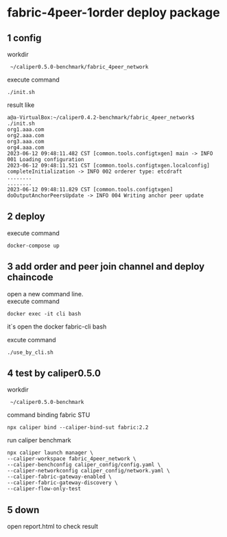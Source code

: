 # fabric-4peer-1order deploy package

## 1 config 
workdir 
```
 ~/caliper0.5.0-benchmark/fabric_4peer_network 
```
execute command
```
./init.sh
```
result like 
```
a@a-VirtualBox:~/caliper0.4.2-benchmark/fabric_4peer_network$ ./init.sh 
org1.aaa.com
org2.aaa.com
org3.aaa.com
org4.aaa.com
2023-06-12 09:48:11.482 CST [common.tools.configtxgen] main -> INFO 001 Loading configuration
2023-06-12 09:48:11.521 CST [common.tools.configtxgen.localconfig] completeInitialization -> INFO 002 orderer type: etcdraft
........
........
2023-06-12 09:48:11.829 CST [common.tools.configtxgen] doOutputAnchorPeersUpdate -> INFO 004 Writing anchor peer update

```
## 2 deploy 
execute command
```
docker-compose up
```
## 3 add order and peer join  channel and deploy chaincode

open a new command line.  
execute command
```
docker exec -it cli bash
```
it`s open the docker fabric-cli bash

excute command
```
./use_by_cli.sh
```
## 4 test by caliper0.5.0
workdir 
```
 ~/caliper0.5.0-benchmark
```
command
binding fabric STU
```
npx caliper bind --caliper-bind-sut fabric:2.2

```
run caliper benchmark
```
npx caliper launch manager \
--caliper-workspace fabric_4peer_network \
--caliper-benchconfig caliper_config/config.yaml \
--caliper-networkconfig caliper_config/network.yaml \
--caliper-fabric-gateway-enabled \
--caliper-fabric-gateway-discovery \
--caliper-flow-only-test 
```
## 5 down 
open report.html to check result
